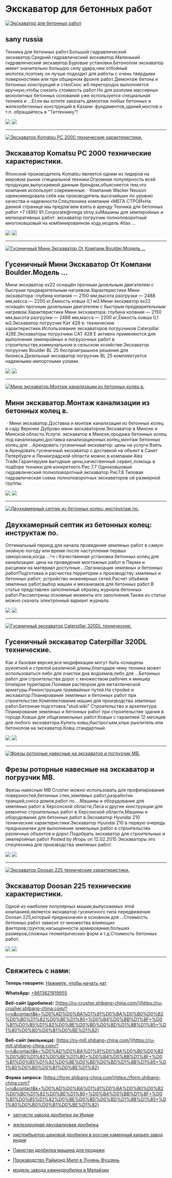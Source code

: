 # Экскаватор для бетонных работ

<a href="https://swt.shibang-china.com/?l=ru&img&k=%D0%AD%D0%BA%D1%81%D0%BA%D0%B0%D0%B2%D0%B0%D1%82%D0%BE%D1%80+%D0%B4%D0%BB%D1%8F+%D0%B1%D0%B5%D1%82%D0%BE%D0%BD%D0%BD%D1%8B%D1%85+%D1%80%D0%B0%D0%B1%D0%BE%D1%82" target="_blank">![Экскаватор для бетонных работ](http://static.shibang-china.com/all-800x300/860.jpg)</a>

## sany russia
Техника для бетонных работ.Большой гидравлический экскаватор.Средний гидравлический экскаватор.Маленький гидравлический экскаватор.Буровые установки.Бетонолом экскаватор имеет значительно большую силу удара,чем отбойный молоток,поэтому он лучше подходит для работы с очень твердыми поверхностями или при обширном фронте работ.Демонтаж бетона и бетонных конструкций и стенСнос жб перегородок выполняется вручную,чтобы снизить стоимость работ.Но для разлома массивных монолитных бетонных оснований уже используется специальная техника и …Если вы хотите заказать демонтаж любых бетонных и железобетонных конструкций в Казани: фундаментов,зданий,мостов и т.п. обращайтесь в &quot;Таттехнику&quot;!


<a href="https://whatsapp.shibangsoft.com/WhatsApp.php" target="_blank" title="WhatsApp">![](http://static.shibang-china.com/icon/whatsapp.png)</a> <a href="https://swt.shibang-china.com/?l=ru&icon&k=%D0%AD%D0%BA%D1%81%D0%BA%D0%B0%D0%B2%D0%B0%D1%82%D0%BE%D1%80+%D0%B4%D0%BB%D1%8F+%D0%B1%D0%B5%D1%82%D0%BE%D0%BD%D0%BD%D1%8B%D1%85+%D1%80%D0%B0%D0%B1%D0%BE%D1%82" target="_blank">![](http://static.shibang-china.com/icon/chat-ru.png)</a>

---

<a href="https://swt.shibang-china.com/?l=ru&img&k=%D0%AD%D0%BA%D1%81%D0%BA%D0%B0%D0%B2%D0%B0%D1%82%D0%BE%D1%80+%D0%B4%D0%BB%D1%8F+%D0%B1%D0%B5%D1%82%D0%BE%D0%BD%D0%BD%D1%8B%D1%85+%D1%80%D0%B0%D0%B1%D0%BE%D1%82" target="_blank">![Экскаватор Komatsu PC 2000 технические характеристики.](http://static.shibang-china.com/all-800x300/1301.jpg)</a>

## Экскаватор Komatsu PC 2000 технические характеристики.
Японский производитель Komatsu является одним из лидеров на мировом рынке специальной техники.Огромная популярность всей продукции,выпускаемой данным брендом,объясняется тем,что компания использует современные.&nbsp;&#0183;&#32;Компания Wacker Neuson зарекомендовала себя как производитель высочайших по уровню качества и надежности.Спецтехника компании &#171;МЕГА СТРОЙ&#187;На данной странице мы предлагаем взять в аренду Техника для бетонных работ +7 (495) 91.Corporate@mega stroy.suМашины для землеройных и мелиоративных работ: экскаватор погрузчик полноповоротный многоковшовый на комбинированном ходу,модель Atlas …


<a href="https://whatsapp.shibangsoft.com/WhatsApp.php" target="_blank" title="WhatsApp">![](http://static.shibang-china.com/icon/whatsapp.png)</a> <a href="https://swt.shibang-china.com/?l=ru&icon&k=%D0%AD%D0%BA%D1%81%D0%BA%D0%B0%D0%B2%D0%B0%D1%82%D0%BE%D1%80+%D0%B4%D0%BB%D1%8F+%D0%B1%D0%B5%D1%82%D0%BE%D0%BD%D0%BD%D1%8B%D1%85+%D1%80%D0%B0%D0%B1%D0%BE%D1%82" target="_blank">![](http://static.shibang-china.com/icon/chat-ru.png)</a>

---

<a href="https://swt.shibang-china.com/?l=ru&img&k=%D0%AD%D0%BA%D1%81%D0%BA%D0%B0%D0%B2%D0%B0%D1%82%D0%BE%D1%80+%D0%B4%D0%BB%D1%8F+%D0%B1%D0%B5%D1%82%D0%BE%D0%BD%D0%BD%D1%8B%D1%85+%D1%80%D0%B0%D0%B1%D0%BE%D1%82" target="_blank">![Гусеничный Мини Экскаватор От Компани Boulder.Модель …](http://static.shibang-china.com/all-800x300/1012.jpg)</a>

## Гусеничный Мини Экскаватор От Компани Boulder.Модель …
Мини экскаватор ex22 оснащён прочным дизельным двигателем с быстрым предварительным нагревом.Характеристики Мини экскаватора: глубина копания — 2150 мм,высота разгрузки — 2488 мм,масса — 2200 кг,Ёмкость ковша 0,1 м3.Мини экскаватор ex22 оснащён прочным дизельным двигателем с быстрым предварительным нагревом.Характеристики Мини экскаватора: глубина копания — 2150 мм,высота разгрузки — 2488 мм,масса — 2200 кг,Ёмкость ковша 0,1 м3.Экскаватор погрузчик Кат 428 е: технические характеристики.Использование экскаваторов погрузчиков Caterpillar 428Е.Экскаваторы погрузчики CAT 428 E активно применяются для выполнения землеройных и погрузочных работ в строительстве,коммунальном и сельском хозяйстве.Экскаватор погрузчик Boulder BL 25 беспроигрышное решение для бизнеса.Дизельный экскаватор погрузчик BL 25 комплектуется надежными импортными узлами.


<a href="https://whatsapp.shibangsoft.com/WhatsApp.php" target="_blank" title="WhatsApp">![](http://static.shibang-china.com/icon/whatsapp.png)</a> <a href="https://swt.shibang-china.com/?l=ru&icon&k=%D0%AD%D0%BA%D1%81%D0%BA%D0%B0%D0%B2%D0%B0%D1%82%D0%BE%D1%80+%D0%B4%D0%BB%D1%8F+%D0%B1%D0%B5%D1%82%D0%BE%D0%BD%D0%BD%D1%8B%D1%85+%D1%80%D0%B0%D0%B1%D0%BE%D1%82" target="_blank">![](http://static.shibang-china.com/icon/chat-ru.png)</a>

---

<a href="https://swt.shibang-china.com/?l=ru&img&k=%D0%AD%D0%BA%D1%81%D0%BA%D0%B0%D0%B2%D0%B0%D1%82%D0%BE%D1%80+%D0%B4%D0%BB%D1%8F+%D0%B1%D0%B5%D1%82%D0%BE%D0%BD%D0%BD%D1%8B%D1%85+%D1%80%D0%B0%D0%B1%D0%BE%D1%82" target="_blank">![Мини экскаватор.Монтаж канализации из бетонных колец в.](http://static.shibang-china.com/all-800x300/267.jpg)</a>

## Мини экскаватор.Монтаж канализации из бетонных колец в.
&nbsp;&#0183;&#32;Мини экскаватор.Доставка и монтаж канализации из бетонных колец в саду Верхнее Дуброво мини экскаватором.Экскаватор в Минске и Минской области.Услуги: экскаватор в Минске,продажа бетонных колец под канализацию,доставка канализационных колец,монтаж бетонных колец для …Арендовать гусеничный экскаватор: цены на услуги Взять в.Арендовать гусеничный экскаватор с доставкой на объект в Санкт Петербурге и Ленинградской области можно в компании Alex Trade.Гарантируем выгодные цены,качественный сервис,помощь в подборе техники для конкретного.Рис.7.7 Одноковшовый гидравлический полноповоротный экскаватор Рис7.8 Типовая гидравлическая схема полноповоротных экскаваторов ой размерной группы.


<a href="https://whatsapp.shibangsoft.com/WhatsApp.php" target="_blank" title="WhatsApp">![](http://static.shibang-china.com/icon/whatsapp.png)</a> <a href="https://swt.shibang-china.com/?l=ru&icon&k=%D0%AD%D0%BA%D1%81%D0%BA%D0%B0%D0%B2%D0%B0%D1%82%D0%BE%D1%80+%D0%B4%D0%BB%D1%8F+%D0%B1%D0%B5%D1%82%D0%BE%D0%BD%D0%BD%D1%8B%D1%85+%D1%80%D0%B0%D0%B1%D0%BE%D1%82" target="_blank">![](http://static.shibang-china.com/icon/chat-ru.png)</a>

---

<a href="https://swt.shibang-china.com/?l=ru&img&k=%D0%AD%D0%BA%D1%81%D0%BA%D0%B0%D0%B2%D0%B0%D1%82%D0%BE%D1%80+%D0%B4%D0%BB%D1%8F+%D0%B1%D0%B5%D1%82%D0%BE%D0%BD%D0%BD%D1%8B%D1%85+%D1%80%D0%B0%D0%B1%D0%BE%D1%82" target="_blank">![Двухкамерный септик из бетонных колец: инструктаж по.](http://static.shibang-china.com/all-800x300/1397.jpg)</a>

## Двухкамерный септик из бетонных колец: инструктаж по.
Оптимальный период для начала проведения земляных работ в самую знойную погоду или время после наступления первых заморозков,когда …↪ ℹ Качественная установка бетонных колец для канализации: цена на проведение монтажных работ в Перми и расценки на материал доступные.…Организация земляных и бетонных работПодготовка и расчистка территории к производству земляных и бетонных работ; устройство инженерных сетей.Расчет объёмов земляных работ,выбор машин и механизмов для бетонных работ.В статье представлен заполненный образец журнала бетонных работ.Рассмотрены основные моменты его заполнения.Также из статьи можно скачать электронный вариант журнала.


<a href="https://whatsapp.shibangsoft.com/WhatsApp.php" target="_blank" title="WhatsApp">![](http://static.shibang-china.com/icon/whatsapp.png)</a> <a href="https://swt.shibang-china.com/?l=ru&icon&k=%D0%AD%D0%BA%D1%81%D0%BA%D0%B0%D0%B2%D0%B0%D1%82%D0%BE%D1%80+%D0%B4%D0%BB%D1%8F+%D0%B1%D0%B5%D1%82%D0%BE%D0%BD%D0%BD%D1%8B%D1%85+%D1%80%D0%B0%D0%B1%D0%BE%D1%82" target="_blank">![](http://static.shibang-china.com/icon/chat-ru.png)</a>

---

<a href="https://swt.shibang-china.com/?l=ru&img&k=%D0%AD%D0%BA%D1%81%D0%BA%D0%B0%D0%B2%D0%B0%D1%82%D0%BE%D1%80+%D0%B4%D0%BB%D1%8F+%D0%B1%D0%B5%D1%82%D0%BE%D0%BD%D0%BD%D1%8B%D1%85+%D1%80%D0%B0%D0%B1%D0%BE%D1%82" target="_blank">![Гусеничный экскаватор Caterpillar 320DL технические.](http://static.shibang-china.com/all-800x300/341.jpg)</a>

## Гусеничный экскаватор Caterpillar 320DL технические.
Как и базовая версия,все модификации могут быть оснащены рукояткой и стрелой различной длины,благодаря чему техника может использоваться либо для очистки дна водоемов,либо для …Бетонных работ для строительства дорог с множеством рабочих и микшер timelapse hyperlapse.Поливая раствором для металлической арматуры.Реконструкция трамвайных путей.На стройке и экскаватор.Планирование земляных и бетонных работ при строительстве.Комплектование машин для производства земляных работ.Бетонная подготовка.&quot;stud.wiki&quot; Строительство и архитектура Планирование земляных и бетонных работ при строительстве здания в городе.Ковши для общеземельных работ.Ковши с гарантией 12 месяцев для любого экскаватора.Купить ковш,быстросъем,клык рыхлитель или бетонолом на экскаватор.Ковш стандартный.


<a href="https://whatsapp.shibangsoft.com/WhatsApp.php" target="_blank" title="WhatsApp">![](http://static.shibang-china.com/icon/whatsapp.png)</a> <a href="https://swt.shibang-china.com/?l=ru&icon&k=%D0%AD%D0%BA%D1%81%D0%BA%D0%B0%D0%B2%D0%B0%D1%82%D0%BE%D1%80+%D0%B4%D0%BB%D1%8F+%D0%B1%D0%B5%D1%82%D0%BE%D0%BD%D0%BD%D1%8B%D1%85+%D1%80%D0%B0%D0%B1%D0%BE%D1%82" target="_blank">![](http://static.shibang-china.com/icon/chat-ru.png)</a>

---

<a href="https://swt.shibang-china.com/?l=ru&img&k=%D0%AD%D0%BA%D1%81%D0%BA%D0%B0%D0%B2%D0%B0%D1%82%D0%BE%D1%80+%D0%B4%D0%BB%D1%8F+%D0%B1%D0%B5%D1%82%D0%BE%D0%BD%D0%BD%D1%8B%D1%85+%D1%80%D0%B0%D0%B1%D0%BE%D1%82" target="_blank">![Фрезы роторные навесные на экскаватор и погрузчик MB.](http://static.shibang-china.com/all-800x300/812.jpg)</a>

## Фрезы роторные навесные на экскаватор и погрузчик MB.
Фрезы навесные MB Crusher можно использовать для профилирования поверхностей,бетонных стен,земляных работ,разработки траншей,сноса домов,работ по …Машины и оборудование для земляных работ в Херсонской области,Леса и другие конструкции для ремонтно строительных работ в Херсонской области,Машины и оборудование для бетонных работ в.Экскаватор Hyundai 210 технические характеристики.Экскаватор Hyundai 210 в первую очередь предназначен для выполнения земельных работ в строительстве различных объектов и дорог.Подобрать экскаватор для строительных и землеройных работ Posted by Игорь on 12.02.2015 Экскаваторы это спецтехника для производства земляных работ.


<a href="https://whatsapp.shibangsoft.com/WhatsApp.php" target="_blank" title="WhatsApp">![](http://static.shibang-china.com/icon/whatsapp.png)</a> <a href="https://swt.shibang-china.com/?l=ru&icon&k=%D0%AD%D0%BA%D1%81%D0%BA%D0%B0%D0%B2%D0%B0%D1%82%D0%BE%D1%80+%D0%B4%D0%BB%D1%8F+%D0%B1%D0%B5%D1%82%D0%BE%D0%BD%D0%BD%D1%8B%D1%85+%D1%80%D0%B0%D0%B1%D0%BE%D1%82" target="_blank">![](http://static.shibang-china.com/icon/chat-ru.png)</a>

---

<a href="https://swt.shibang-china.com/?l=ru&img&k=%D0%AD%D0%BA%D1%81%D0%BA%D0%B0%D0%B2%D0%B0%D1%82%D0%BE%D1%80+%D0%B4%D0%BB%D1%8F+%D0%B1%D0%B5%D1%82%D0%BE%D0%BD%D0%BD%D1%8B%D1%85+%D1%80%D0%B0%D0%B1%D0%BE%D1%82" target="_blank">![Экскаватор Doosan 225 технические характеристики.](http://static.shibang-china.com/all-800x300/1092.jpg)</a>

## Экскаватор Doosan 225 технические характеристики.
Одной из наиболее популярных машин,выпускаемых этой компанией,является экскаватор гусеничного типа передвижения Doosan 225,который предназначен в основном для …Стоимость бетонных работ зависит от множества влияющих факторов,грунтов,насыщенности армирования,больших размеров,сложных геометрических форм и т.д.Стоимость бетонных работ.

<a href="https://whatsapp.shibangsoft.com/WhatsApp.php" target="_blank" title="WhatsApp">![](http://static.shibang-china.com/icon/whatsapp.png)</a> <a href="https://swt.shibang-china.com/?l=ru&icon&k=%D0%AD%D0%BA%D1%81%D0%BA%D0%B0%D0%B2%D0%B0%D1%82%D0%BE%D1%80+%D0%B4%D0%BB%D1%8F+%D0%B1%D0%B5%D1%82%D0%BE%D0%BD%D0%BD%D1%8B%D1%85+%D1%80%D0%B0%D0%B1%D0%BE%D1%82" target="_blank">![](http://static.shibang-china.com/icon/chat-ru.png)</a>

---
## Свяжитесь с нами:

**Теперь говорите:** [Нажмите, чтобы начать чат](https://swt.shibang-china.com?l=ru&contact&k=%D0%AD%D0%BA%D1%81%D0%BA%D0%B0%D0%B2%D0%B0%D1%82%D0%BE%D1%80+%D0%B4%D0%BB%D1%8F+%D0%B1%D0%B5%D1%82%D0%BE%D0%BD%D0%BD%D1%8B%D1%85+%D1%80%D0%B0%D0%B1%D0%BE%D1%82)

**WhatsApp:**  [+8613621919955](https://whatsapp.shibangsoft.com/WhatsApp.php)

**Веб-сайт (дробилка):** [https://ru-crusher.shibang-china.com/](https://ru-crusher.shibang-china.com/?l=ru&contact&k=%D0%AD%D0%BA%D1%81%D0%BA%D0%B0%D0%B2%D0%B0%D1%82%D0%BE%D1%80+%D0%B4%D0%BB%D1%8F+%D0%B1%D0%B5%D1%82%D0%BE%D0%BD%D0%BD%D1%8B%D1%85+%D1%80%D0%B0%D0%B1%D0%BE%D1%82)

**Веб-сайт (мельница):** [https://ru-mill.shibang-china.com/](https://ru-mill.shibang-china.com/?l=ru&contact&k=%D0%AD%D0%BA%D1%81%D0%BA%D0%B0%D0%B2%D0%B0%D1%82%D0%BE%D1%80+%D0%B4%D0%BB%D1%8F+%D0%B1%D0%B5%D1%82%D0%BE%D0%BD%D0%BD%D1%8B%D1%85+%D1%80%D0%B0%D0%B1%D0%BE%D1%82)

**Форма запроса:** [https://form.shibang-china.com](https://form.shibang-china.com?l=ru&contact&k=%D0%AD%D0%BA%D1%81%D0%BA%D0%B0%D0%B2%D0%B0%D1%82%D0%BE%D1%80+%D0%B4%D0%BB%D1%8F+%D0%B1%D0%B5%D1%82%D0%BE%D0%BD%D0%BD%D1%8B%D1%85+%D1%80%D0%B0%D0%B1%D0%BE%D1%82)

* [запчасти завода дробилки ди Индии](../124/%D0%B7%D0%B0%D0%BF%D1%87%D0%B0%D1%81%D1%82%D0%B8%20%D0%B7%D0%B0%D0%B2%D0%BE%D0%B4%D0%B0%20%D0%B4%D1%80%D0%BE%D0%B1%D0%B8%D0%BB%D0%BA%D0%B8%20%D0%B4%D0%B8%20%D0%98%D0%BD%D0%B4%D0%B8%D0%B8.md)

* [железорудная двухвалковая дробилка](../123/%D0%B6%D0%B5%D0%BB%D0%B5%D0%B7%D0%BE%D1%80%D1%83%D0%B4%D0%BD%D0%B0%D1%8F%20%D0%B4%D0%B2%D1%83%D1%85%D0%B2%D0%B0%D0%BB%D0%BA%D0%BE%D0%B2%D0%B0%D1%8F%20%D0%B4%D1%80%D0%BE%D0%B1%D0%B8%D0%BB%D0%BA%D0%B0.md)

* [дистрибьютор щековой дробилки в россии каменный карьер завод индия](../123/%D0%B4%D0%B8%D1%81%D1%82%D1%80%D0%B8%D0%B1%D1%8C%D1%8E%D1%82%D0%BE%D1%80%20%D1%89%D0%B5%D0%BA%D0%BE%D0%B2%D0%BE%D0%B9%20%D0%B4%D1%80%D0%BE%D0%B1%D0%B8%D0%BB%D0%BA%D0%B8%20%D0%B2%20%D1%80%D0%BE%D1%81%D1%81%D0%B8%D0%B8%20%D0%BA%D0%B0%D0%BC%D0%B5%D0%BD%D0%BD%D1%8B%D0%B9%20%D0%BA%D0%B0%D1%80%D1%8C%D0%B5%D1%80%20%D0%B7%D0%B0%D0%B2%D0%BE%D0%B4%20%D0%B8%D0%BD%D0%B4%D0%B8%D1%8F.md)

* [Пакистан дробилка машина для продажи](../125/%D0%9F%D0%B0%D0%BA%D0%B8%D1%81%D1%82%D0%B0%D0%BD%20%D0%B4%D1%80%D0%BE%D0%B1%D0%B8%D0%BB%D0%BA%D0%B0%20%D0%BC%D0%B0%D1%88%D0%B8%D0%BD%D0%B0%20%D0%B4%D0%BB%D1%8F%20%D0%BF%D1%80%D0%BE%D0%B4%D0%B0%D0%B6%D0%B8.md)

* [Производство Раймонд Милл в Лунянь Фуцзянь](../122/%D0%9F%D1%80%D0%BE%D0%B8%D0%B7%D0%B2%D0%BE%D0%B4%D1%81%D1%82%D0%B2%D0%BE%20%D0%A0%D0%B0%D0%B9%D0%BC%D0%BE%D0%BD%D0%B4%20%D0%9C%D0%B8%D0%BB%D0%BB%20%D0%B2%20%D0%9B%D1%83%D0%BD%D1%8F%D0%BD%D1%8C%20%D0%A4%D1%83%D1%86%D0%B7%D1%8F%D0%BD%D1%8C.md)

* [модель завода камнедробилки в Малайзии](../123/%D0%BC%D0%BE%D0%B4%D0%B5%D0%BB%D1%8C%20%D0%B7%D0%B0%D0%B2%D0%BE%D0%B4%D0%B0%20%D0%BA%D0%B0%D0%BC%D0%BD%D0%B5%D0%B4%D1%80%D0%BE%D0%B1%D0%B8%D0%BB%D0%BA%D0%B8%20%D0%B2%20%D0%9C%D0%B0%D0%BB%D0%B0%D0%B9%D0%B7%D0%B8%D0%B8.md)